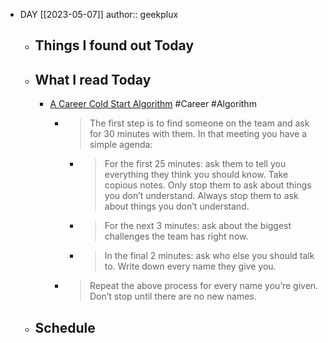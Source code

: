 - DAY [[2023-05-07]]
  author:: geekplux
	- ## Things I found out Today
	- ## What I read Today
		- [A Career Cold Start Algorithm](https://boz.com/articles/career-cold-start) #Career #Algorithm
			- > The first step is to find someone on the team and ask for 30 minutes with them. In that meeting you have a simple agenda:
				- > For the first 25 minutes: ask them to tell you everything they think you should know. Take copious notes. Only stop them to ask about things you don’t understand. Always stop them to ask about things you don’t understand.
				- > For the next 3 minutes: ask about the biggest challenges the team has right now.
				- > In the final 2 minutes: ask who else you should talk to. Write down every name they give you.
			- > Repeat the above process for every name you’re given. Don’t stop until there are no new names.
	- ## Schedule